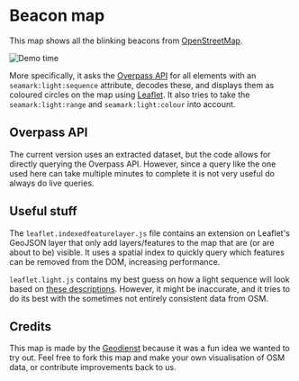 # Beacon map
This map shows all the blinking beacons from [OpenStreetMap](https://www.openstreetmap.org/).

![Demo time](https://geodienst.github.io/lighthousemap/demo.gif)

More specifically, it asks the [Overpass API](https://www.overpass-api.de) for all elements with an `seamark:light:sequence` attribute, decodes these, and displays them as coloured circles on the map using [Leaflet](https://leafletjs.com). It also tries to take the `seamark:light:range` and `seamark:light:colour` into account.

## Overpass API
The current version uses an extracted dataset, but the code allows for directly querying the Overpass API. However, since a query like the one used here can take multiple minutes to complete it is not very useful do always do live queries.

## Useful stuff
The `leaflet.indexedfeaturelayer.js` file contains an extension on Leaflet's GeoJSON layer that only add layers/features to the map that are (or are about to be) visible. It uses a spatial index to quickly query which features can be removed from the DOM, increasing performance.

`leaflet.light.js` contains my best guess on how a light sequence will look based on [these descriptions](https://wiki.openstreetmap.org/wiki/Seamarks/Light_Characters). However, it might be inaccurate, and it tries to do its best with the sometimes not entirely consistent data from OSM.

## Credits
This map is made by the [Geodienst](https://www.geodienst.xyz) because it was a fun idea we wanted to try out. Feel free to fork this map and make your own visualisation of OSM data, or contribute improvements back to us.
